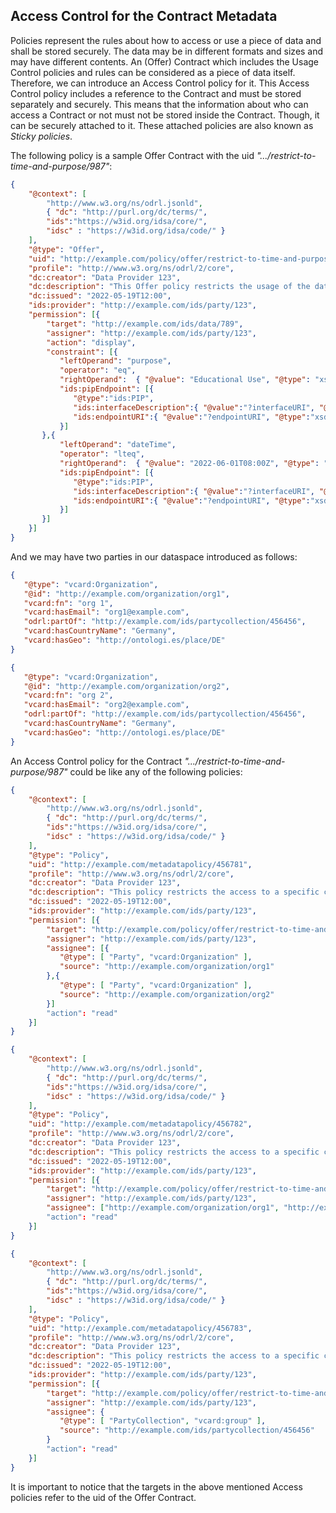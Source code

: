 ## Access Control for the Contract Metadata

Policies represent the rules about how to access or use a piece of data and shall be stored securely. The data may be in different formats and sizes and may have different contents. An (Offer) Contract which includes the Usage Control policies and rules can be considered as a piece of data itself. Therefore, we can introduce an Access Control policy for it. This Access Control policy includes a reference to the Contract and must be stored separately and securely. This means that the information about who can access a Contract or not must not be stored inside the Contract. Though, it can be securely attached to it. These attached policies are also known as *Sticky policies*.

The following policy is a sample Offer Contract with the uid *".../restrict-to-time-and-purpose/987"*:

```json
{
    "@context": [
        "http://www.w3.org/ns/odrl.jsonld",
        { "dc": "http://purl.org/dc/terms/",
        "ids":"https://w3id.org/idsa/core/",
        "idsc" : "https://w3id.org/idsa/code/" }
    ],
    "@type": "Offer",
    "uid": "http://example.com/policy/offer/restrict-to-time-and-purpose/987",
    "profile": "http://www.w3.org/ns/odrl/2/core",
    "dc:creator": "Data Provider 123",
    "dc:description": "This Offer policy restricts the usage of the data to a specific purpose and a specific time interval.",
    "dc:issued": "2022-05-19T12:00",
    "ids:provider": "http://example.com/ids/party/123",
    "permission": [{
        "target": "http://example.com/ids/data/789",
        "assigner": "http://example.com/ids/party/123",
        "action": "display",
        "constraint": [{
           "leftOperand": "purpose",
           "operator": "eq",
           "rightOperand":  { "@value": "Educational Use", "@type": "xsd:string" },
           "ids:pipEndpoint": [{
              "@type":"ids:PIP",
              "ids:interfaceDescription":{ "@value":"?interfaceURI", "@type":"xsd:anyURI" }, 
              "ids:endpointURI":{ "@value":"?endpointURI", "@type":"xsd:anyURI" } 
           }]
       },{
           "leftOperand": "dateTime",
           "operator": "lteq",
           "rightOperand":  { "@value": "2022-06-01T08:00Z", "@type": "xsd:dateTimeStamp" },
           "ids:pipEndpoint": [{
              "@type":"ids:PIP",
              "ids:interfaceDescription":{ "@value":"?interfaceURI", "@type":"xsd:anyURI" }, 
              "ids:endpointURI":{ "@value":"?endpointURI", "@type":"xsd:anyURI" } 
           }]
       }]
    }]
}
```

And we may have two parties in our dataspace introduced as follows:

```json
{
   "@type": "vcard:Organization",
   "@id": "http://example.com/organization/org1",
   "vcard:fn": "org 1",
   "vcard:hasEmail": "org1@example.com",
   "odrl:partOf": "http://example.com/ids/partycollection/456456",
   "vcard:hasCountryName": "Germany",
   "vcard:hasGeo": "http://ontologi.es/place/DE"
}

{
   "@type": "vcard:Organization",
   "@id": "http://example.com/organization/org2",
   "vcard:fn": "org 2",
   "vcard:hasEmail": "org2@example.com",
   "odrl:partOf": "http://example.com/ids/partycollection/456456",
   "vcard:hasCountryName": "Germany",
   "vcard:hasGeo": "http://ontologi.es/place/DE"
}
```

An Access Control policy for the Contract *".../restrict-to-time-and-purpose/987"* could be like any of the following policies:

```json
{
    "@context": [
        "http://www.w3.org/ns/odrl.jsonld",
        { "dc": "http://purl.org/dc/terms/",
        "ids":"https://w3id.org/idsa/core/",
        "idsc" : "https://w3id.org/idsa/code/" }
    ],
    "@type": "Policy",
    "uid": "http://example.com/metadatapolicy/456781",
    "profile": "http://www.w3.org/ns/odrl/2/core",
    "dc:creator": "Data Provider 123",
    "dc:description": "This policy restricts the access to a specific contract.",
    "dc:issued": "2022-05-19T12:00",
    "ids:provider": "http://example.com/ids/party/123",
    "permission": [{
        "target": "http://example.com/policy/offer/restrict-to-time-and-purpose/987",
        "assigner": "http://example.com/ids/party/123",
        "assignee": [{
           "@type": [ "Party", "vcard:Organization" ],
           "source": "http://example.com/organization/org1"
        },{
           "@type": [ "Party", "vcard:Organization" ],
           "source": "http://example.com/organization/org2"
        }]
        "action": "read"
    }]
}
```

```json
{
    "@context": [
        "http://www.w3.org/ns/odrl.jsonld",
        { "dc": "http://purl.org/dc/terms/",
        "ids":"https://w3id.org/idsa/core/",
        "idsc" : "https://w3id.org/idsa/code/" }
    ],
    "@type": "Policy",
    "uid": "http://example.com/metadatapolicy/456782",
    "profile": "http://www.w3.org/ns/odrl/2/core",
    "dc:creator": "Data Provider 123",
    "dc:description": "This policy restricts the access to a specific contract.",
    "dc:issued": "2022-05-19T12:00",
    "ids:provider": "http://example.com/ids/party/123",
    "permission": [{
        "target": "http://example.com/policy/offer/restrict-to-time-and-purpose/987",
        "assigner": "http://example.com/ids/party/123",
        "assignee": ["http://example.com/organization/org1", "http://example.com/organization/org2"]
        "action": "read"
    }]
}
```

```json
{
    "@context": [
        "http://www.w3.org/ns/odrl.jsonld",
        { "dc": "http://purl.org/dc/terms/",
        "ids":"https://w3id.org/idsa/core/",
        "idsc" : "https://w3id.org/idsa/code/" }
    ],
    "@type": "Policy",
    "uid": "http://example.com/metadatapolicy/456783",
    "profile": "http://www.w3.org/ns/odrl/2/core",
    "dc:creator": "Data Provider 123",
    "dc:description": "This policy restricts the access to a specific contract.",
    "dc:issued": "2022-05-19T12:00",
    "ids:provider": "http://example.com/ids/party/123",
    "permission": [{
        "target": "http://example.com/policy/offer/restrict-to-time-and-purpose/987",
        "assigner": "http://example.com/ids/party/123",
        "assignee": {
           "@type": [ "PartyCollection", "vcard:group" ],
           "source": "http://example.com/ids/partycollection/456456"
        }
        "action": "read"
    }]
}
```

It is important to notice that the targets in the above mentioned Access policies refer to the uid of the Offer Contract.
